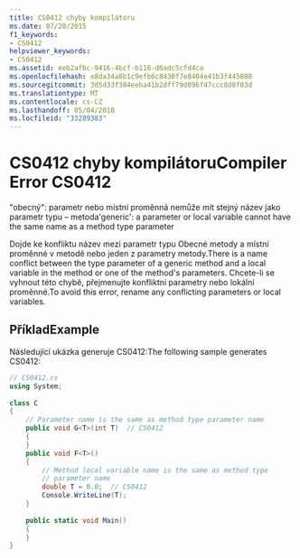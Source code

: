 ```yaml
---
title: CS0412 chyby kompilátoru
ms.date: 07/20/2015
f1_keywords:
- CS0412
helpviewer_keywords:
- CS0412
ms.assetid: eeb2afbc-9416-4bcf-b116-d6adc5cfd4ca
ms.openlocfilehash: e8da34a8b1c9efb6c8430f7e8404e41b3f445888
ms.sourcegitcommit: 3d5d33f384eeba41b2dff79d096f47ccc8d8f03d
ms.translationtype: MT
ms.contentlocale: cs-CZ
ms.lasthandoff: 05/04/2018
ms.locfileid: "33289383"
---
```

# <a name="compiler-error-cs0412"></a><span data-ttu-id="490cf-102">CS0412 chyby kompilátoru</span><span class="sxs-lookup"><span data-stu-id="490cf-102">Compiler Error CS0412</span></span>
<span data-ttu-id="490cf-103">"obecný": parametr nebo místní proměnná nemůže mít stejný název jako parametr typu – metoda</span><span class="sxs-lookup"><span data-stu-id="490cf-103">'generic': a parameter or local variable cannot have the same name as a method type parameter</span></span>  
  
 <span data-ttu-id="490cf-104">Dojde ke konfliktu název mezi parametr typu Obecné metody a místní proměnné v metodě nebo jeden z parametry metody.</span><span class="sxs-lookup"><span data-stu-id="490cf-104">There is a name conflict between the type parameter of a generic method and a local variable in the method or one of the method's parameters.</span></span> <span data-ttu-id="490cf-105">Chcete-li se vyhnout této chybě, přejmenujte konfliktní parametry nebo lokální proměnné.</span><span class="sxs-lookup"><span data-stu-id="490cf-105">To avoid this error, rename any conflicting parameters or local variables.</span></span>  
  
## <a name="example"></a><span data-ttu-id="490cf-106">Příklad</span><span class="sxs-lookup"><span data-stu-id="490cf-106">Example</span></span>  
 <span data-ttu-id="490cf-107">Následující ukázka generuje CS0412:</span><span class="sxs-lookup"><span data-stu-id="490cf-107">The following sample generates CS0412:</span></span>  
  
```csharp  
// CS0412.cs  
using System;  
  
class C  
{  
    // Parameter name is the same as method type parameter name  
    public void G<T>(int T)  // CS0412  
    {  
    }  
    public void F<T>()  
    {  
        // Method local variable name is the same as method type  
        // parameter name  
        double T = 0.0;  // CS0412  
        Console.WriteLine(T);  
    }  
  
    public static void Main()  
    {  
    }  
}  
```
